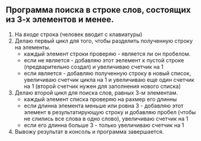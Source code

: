 ## Программа поиска в строке слов, состоящих из 3-х элементов и менее. ##
1. На _входе_ строка (человек вводит с клавиатуры)
2. Делаю первый цикл для того, чтобы разделить полученную строку на элементы. 
    * каждый элемент строки проверяю - является ли он пробелом.
    * если не является - добавляю этот эелемент к пустой строке (предварительно создал) и увеличиваю счетчик на 1
    * если является - добавляю полученную строку в новый список, увеличиваю счетчик цикла на 1 и увеличиваю еще один счетчик на 1 (второй счетчик нужен для заполнения нового списка)
3. Делаю второй цикл для поиска слов, равных 3-м элементам.
    * каждый элемент списка проверяю на рахмер его длинны
    * если длинна элемента меньше или ровна 3 - добавляю этот элемент в результатирующую строку и добавляю пробел (чтобы не слились все слова в одно слово), увеличиваю счетчик на 1
    * если его длинна больше 3 - только увеличиваю счетчик на 1
4. Вывожу результат в консоль и программа завершается.